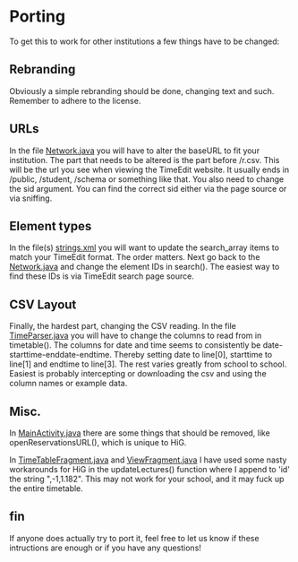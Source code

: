 # Porting

To get this to work for other institutions a few things have to be changed:

## Rebranding

Obviously a simple rebranding should be done, changing text and such. Remember to adhere to the license.

## URLs

In the file [Network.java](https://github.com/TobbenTM/HiG-TimeEdit-Reader/blob/master/java/com/tobbentm/higreader/Network.java) you will have to alter the baseURL to fit your institution. The part that needs to be altered is the part before /r.csv. This will be the url you see when viewing the TimeEdit website. It usually ends in /public, /student, /schema or something like that. You also need to change the sid argument. You can find the correct sid either via the page source or via sniffing. 

## Element types

In the file(s) [strings.xml](https://github.com/TobbenTM/HiG-TimeEdit-Reader/blob/master/res/values/strings.xml) you will want to update the search_array items to match your TimeEdit format. The order matters. Next go back to the [Network.java](https://github.com/TobbenTM/HiG-TimeEdit-Reader/blob/master/java/com/tobbentm/higreader/Network.java) and change the element IDs in search(). The easiest way to find these IDs is via TimeEdit search page source. 

## CSV Layout

Finally, the hardest part, changing the CSV reading. In the file [TimeParser.java](https://github.com/TobbenTM/HiG-TimeEdit-Reader/blob/master/java/com/tobbentm/higreader/TimeParser.java) you will have to change the columns to read from in timetable(). The columns for date and time seems to consistently be date-starttime-enddate-endtime. Thereby setting date to line[0], starttime to line[1] and endtime to line[3]. The rest varies greatly from school to school. Easiest is probably intercepting or downloading the csv and using the column names or example data.

## Misc.

In [MainActivity.java](https://github.com/TobbenTM/HiG-TimeEdit-Reader/blob/master/java/com/tobbentm/higreader/MainActivity.java) there are some things that should be removed, like openReservationsURL(), which is unique to HiG. 

In [TimeTableFragment.java](https://github.com/TobbenTM/HiG-TimeEdit-Reader/blob/master/java/com/tobbentm/higreader/TimeTableFragment.java) and [ViewFragment.java](https://github.com/TobbenTM/HiG-TimeEdit-Reader/blob/master/java/com/tobbentm/higreader/ViewFragment.java) I have used some nasty workarounds for HiG in the updateLectures() function where I append to 'id' the string ",-1,1.182". This may not work for your school, and it may fuck up the entire timetable.

## fin

If anyone does actually try to port it, feel free to let us know if these intructions are enough or if you have any questions!